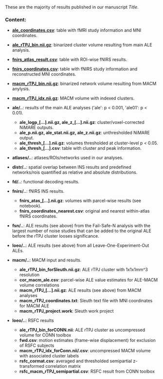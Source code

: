 These are the majority of results published in our manuscript *Title*.   

### Content:
- **[ale_coordinates.csv](ale_coordinates.csv)**: table with fMRI study information and MNI coordinates.
- **[ale_rTPJ_bin.nii.gz](ale_rTPJ_bin.nii.gz)**: binarized cluster volume resulting from main ALE analysis.
- **[fnirs_atlas_result.csv](fnirs_atlas_result.csv)**: table with ROI-wise fNIRS results.
- **[fnirs_coordinates.csv](fnirs_coordinates.csv)**: table with fNIRS study information and reconstructed MNI coordinates.
- **[macm_rTPJ_bin.nii.gz](macm_rTPJ_bin.nii.gz)**: binarized network volume resulting from MACM anylysis.
- **[macm_rTPJ_idx.nii.gz](macm_rTPJ_idx.nii.gz)**: MACM volume with indexed clusters.


- **ale/..**: results of the main ALE analyses ('ale': p < 0.001, 'ale01': p < 0.01).
  - **ale_logp_[...].nii.gz, ale_z_[...].nii.gz**: cluster/voxel-corrected NiMARE outputs.
  - **ale_p.nii.gz, ale_stat.nii.gz, ale_z.nii.gz**: unthresholded NiMARE output.
  - **ale_thresh_[...].nii.gz**: volumes thresholded at cluster-level p < 0.05.
  - **ale_thresh_[...].csv**: table with cluster and peak information.


- **atlases/..**: atlases/ROIs/networks used in our analyses.


- **distr/..**: spatial overlap between INS results and predefined networks/rois quantified as relative and absolute distributions.


- **fd/..**: functional decoding results.


- **fnirs/..**: fNIRS INS results.
  - **fnirs_atas_[...].nii.gz**: volumes with parcel-wise results (see notebook).
  - **fnirs_coordinates_nearest.csv**: original and nearest within-atlas fNIRS coordinates.


- **fsn/..**: ALE results (see above) from the Fail-Safe-N analysis with the largest number of noise studies that can be added to the original ALE before the rTPJ cluster looses significance.


- **loeo/..**: ALE results (see above) from all Leave-One-Experiment-Out ALEs.


- **macm/..**:  MACM input and results.
  - **ale_rTPJ_bin_forSleuth.nii.gz**: ALE rTPJ cluster with 1x1x1mm^3 resolution 
  - **cor_macm_ale.csv**: parcel-wise ALE value estimates for ALE-MACM volume correlations
  - **macm_rTPJ_[...].nii.gz**: ALE results (see above) from MACM analyses
  - **macm_rTPJ_coordinates.txt**: Sleuth text file with MNI coordinates for MACM ALE
  - **macm_rTPJ_project.work**: Sleuth work project  


- **loeo/..**: RSFC results
  - **ale_rTPJ_bin_forCONN.nii**: ALE rTPJ cluster as uncompressed volume for CONN toolbox
  - **fwd.csv**: motion estimates (frame-wise displacement) for exclusion of RSFC subjects 
  - **macm_rTPJ_idx_forConn.nii/.csv**: uncompressed MACM volume with associated cluster labels
  - **rsfc_cormat.csv**: averaged and thresholded semipartial z-transformed correlation matrix 
  - **rsfc_macm_rTPJ_semipartial.csv**: RSFC result from CONN toolbox
